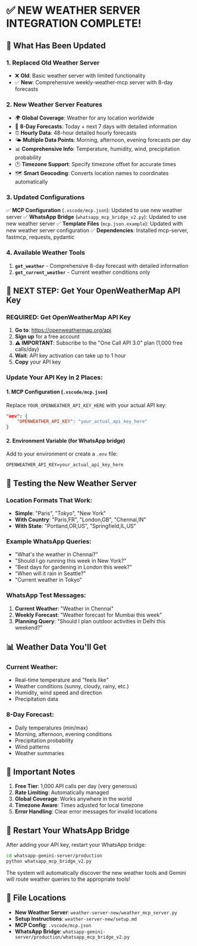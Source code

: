 # ✅ NEW WEATHER SERVER INTEGRATION COMPLETE!

## 🚀 What Has Been Updated

### 1. **Replaced Old Weather Server**
- ❌ **Old**: Basic weather server with limited functionality
- ✅ **New**: Comprehensive weekly-weather-mcp server with 8-day forecasts

### 2. **New Weather Server Features**
- 🌍 **Global Coverage**: Weather for any location worldwide
- 📅 **8-Day Forecasts**: Today + next 7 days with detailed information
- ⏰ **Hourly Data**: 48-hour detailed hourly forecasts
- 🌤️ **Multiple Data Points**: Morning, afternoon, evening forecasts per day
- 📊 **Comprehensive Info**: Temperature, humidity, wind, precipitation probability
- 🕐 **Timezone Support**: Specify timezone offset for accurate times
- 🗺️ **Smart Geocoding**: Converts location names to coordinates automatically

### 3. **Updated Configurations**
✅ **MCP Configuration** (`.vscode/mcp.json`): Updated to use new weather server
✅ **WhatsApp Bridge** (`whatsapp_mcp_bridge_v2.py`): Updated to use new weather server
✅ **Template Files** (`mcp.json.example`): Updated with new weather server configuration
✅ **Dependencies**: Installed mcp-server, fastmcp, requests, pydantic

### 4. **Available Weather Tools**
1. **`get_weather`** - Comprehensive 8-day forecast with detailed information
2. **`get_current_weather`** - Current weather conditions only

## 🔑 NEXT STEP: Get Your OpenWeatherMap API Key

### **REQUIRED: Get OpenWeatherMap API Key**

1. **Go to**: https://openweathermap.org/api
2. **Sign up** for a free account
3. **⚠️ IMPORTANT**: Subscribe to the "One Call API 3.0" plan (1,000 free calls/day)
4. **Wait**: API key activation can take up to 1 hour
5. **Copy** your API key

### **Update Your API Key in 2 Places:**

#### 1. **MCP Configuration** (`.vscode/mcp.json`)
Replace `YOUR_OPENWEATHER_API_KEY_HERE` with your actual API key:
```json
"env": {
    "OPENWEATHER_API_KEY": "your_actual_api_key_here"
}
```

#### 2. **Environment Variable** (for WhatsApp bridge)
Add to your environment or create a `.env` file:
```
OPENWEATHER_API_KEY=your_actual_api_key_here
```

## 🧪 Testing the New Weather Server

### **Location Formats That Work:**
- **Simple**: "Paris", "Tokyo", "New York"
- **With Country**: "Paris,FR", "London,GB", "Chennai,IN"
- **With State**: "Portland,OR,US", "Springfield,IL,US"

### **Example WhatsApp Queries:**
- "What's the weather in Chennai?"
- "Should I go running this week in New York?"
- "Best days for gardening in London this week?"
- "When will it rain in Seattle?"
- "Current weather in Tokyo"

### **WhatsApp Test Messages:**
1. **Current Weather**: "Weather in Chennai"
2. **Weekly Forecast**: "Weather forecast for Mumbai this week"
3. **Planning Query**: "Should I plan outdoor activities in Delhi this weekend?"

## 📊 Weather Data You'll Get

### **Current Weather:**
- Real-time temperature and "feels like"
- Weather conditions (sunny, cloudy, rainy, etc.)
- Humidity, wind speed and direction
- Precipitation data

### **8-Day Forecast:**
- Daily temperatures (min/max)
- Morning, afternoon, evening conditions
- Precipitation probability
- Wind patterns
- Weather summaries

## 🚨 Important Notes

1. **Free Tier**: 1,000 API calls per day (very generous)
2. **Rate Limiting**: Automatically managed
3. **Global Coverage**: Works anywhere in the world
4. **Timezone Aware**: Times adjusted for local timezone
5. **Error Handling**: Clear error messages for invalid locations

## 🔄 Restart Your WhatsApp Bridge

After adding your API key, restart your WhatsApp bridge:
```bash
cd whatsapp-gemini-server/production
python whatsapp_mcp_bridge_v2.py
```

The system will automatically discover the new weather tools and Gemini will route weather queries to the appropriate tools!

## 📁 File Locations

- **New Weather Server**: `weather-server-new/weather_mcp_server.py`
- **Setup Instructions**: `weather-server-new/setup.md`
- **MCP Config**: `.vscode/mcp.json`
- **WhatsApp Bridge**: `whatsapp-gemini-server/production/whatsapp_mcp_bridge_v2.py`
